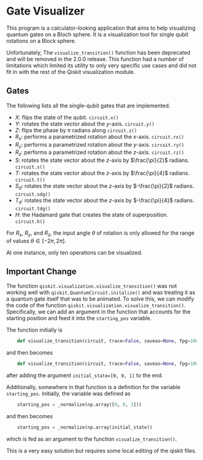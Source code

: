 # Gate Visualizer

This program is a calculator-looking application that aims to help visualizing quantum gates on a Bloch sphere. It is a visualization tool for single qubit rotations on a Block sphere.

Unfortunately, The `visualize_transition()` function has been deprecated and will be removed in the 2.0.0 release. This function had a number of limitations which limited its utility to only very specific use cases and did not fit in with the rest of the Qiskit visualization module.

## Gates

The following lists all the single-qubit gates that are implemented.

-   $X$: flips the state of the qubit. `circuit.x()`
-   $Y$: rotates the state vector about the $y$-axis. `circuit.y()`
-   $Z$: flips the phase by $\pi$ radians along `circuit.z()`
-   $R_x$: performs a parametrized rotation about the $x$-axis. `circuit.rx()`
-   $R_y$: performs a parametrized rotation about the $y$-axis. `circuit.ry()`
-   $R_z$: performs a parametrized rotation about the $z$-axis. `circuit.rz()`
-   $S$: rotates the state vector about the $z$-axis by $\frac{\pi}{2}$ radians. `circuit.s()`
-   $T$: rotates the state vector about the $z$-axis by $\frac{\pi}{4}$ radians. `circuit.t()`
-   $S_d$: rotates the state vector about the $z$-axis by $-\frac{\pi}{2}$ radians. `circuit.sdg()`
-   $T_d$: rotates the state vector about the $z$-axis by $-\frac{\pi}{4}$ radians. `circuit.tdg()`
-   $H$: the Hadamard gate that creates the state of superposition. `circuit.h()`

For $R_x$, $R_y$, and $R_z$, the input angle $\theta$ of rotation is only allowed for the range of values $\theta \in [-2\pi, 2\pi]$.

At one instance, only ten operations can be visualized.

## Important Change

The function `qiskit.visualization.visualize_transition()` was not working well with `qiskit.QuantumCircuit.initalize()` and was treating it as a quantum gate itself that was to be animated. To solve this, we can modify the code of the function `qiskit.visualization.visualize_transition()`. Specifically, we can add an argument in the function that accounts for the starting position and feed it into the `starting_pos` variable.

The function initially is

```py
    def visualize_transition(circuit, trace=False, saveas=None, fpg=100, spg=2):
```

and then becomes

```py
    def visualize_transition(circuit, trace=False, saveas=None, fpg=100, spg=2, initial_state=[0, 0, 1]):
```

after adding the argument `initial_state=[0, 0, 1]` to the end.

Additionally, somewhere in that function is a definition for the variable `starting_pos`. Initially, the variable was defined as

```py
    starting_pos = _normalize(np.array([0, 0, 1]))
```

and then becomes

```py
    starting_pos = _normalize(np.array(initial_state))
```

which is fed as an argument to the function `visualize_transition()`.

This is a very easy solution but requires some local editing of the qiskit files.
